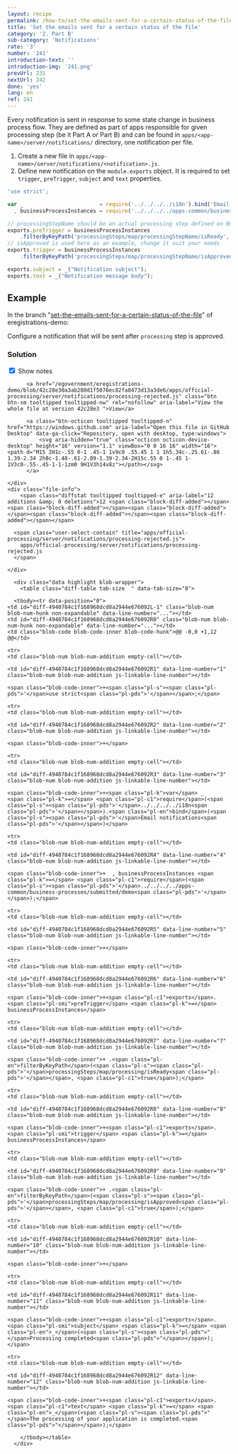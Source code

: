 ```yaml
---
layout: recipe
permalink: /how-to/set-the-emails-sent-for-a-certain-status-of-the-file/
title: 'Set the emails sent for a certain status of the file'
category: '2. Part B'
sub-category: 'Notifications'
rate: '3'
number: '241'
introduction-text: ''
introduction-img: '241.png'
prevUrl: 231
nextUrl: 242
done: 'yes'
lang: en
ref: 241
---
```


Every notification is sent in response to some state change in business process flow. They are defined as part of apps responsible for given processing step (be it Part A or Part B) and can be found in `apps/<app-name>/server/notifications/` directory, one notification per file.

1. Create a new file in `apps/<app-name>/server/notifications/<notification>.js`.
2. Define new notification on the `module.exports` object. It is required to set `trigger`, `preTrigger`, `subject` and `text` properties.

```javascript
'use strict';

var _                        = require('../../../../i18n').bind('Email notifications')
  , businessProcessInstances = require('../../../../apps-common/business-processes/submitted/your-service');

// processingStepName should be an actual processing step defined on BusinessProcessYourService
exports.preTrigger = businessProcessInstances
    .filterByKeyPath('processingSteps/map/processingStepName/isReady', true);
// isApproved is used here as an example, change it suit your needs
exports.trigger = businessProcessInstances
    .filterByKeyPath('processingSteps/map/processingStepName/isApproved', true);

exports.subject = _("Notification subject");
exports.text = _("Notification message body");
```

## Example

In the branch "[set-the-emails-sent-for-a-certain-status-of-the-file](https://github.com/egovernment/eregistrations-demo/tree/set-the-emails-sent-for-a-certain-status-of-the-file)" of eregistrations-demo:

Configure a notification that will be sent after `processing` step is approved.

### Solution

<div id="files" class="diff-view " onclick="window.open('https://github.com/egovernment/eregistrations-demo/compare/set-the-emails-sent-for-a-certain-status-of-the-file...set-the-emails-sent-for-a-certain-status-of-the-file-solution#files')">


<a name="diff-4940784c1f168968dcd8a2944e676092"></a>
<div id="diff-0" class="file js-details-container




             show-inline-notes
           ">
  <div class="file-header" data-path="apps/official-processing/server/notifications/processing-rejected.js">
    <div class="file-actions">
        <span class="show-file-notes">
          <label>
            <input checked="checked" class="js-toggle-file-notes" type="checkbox">
            Show notes
          </label>
        </span>

          <a href="/egovernment/eregistrations-demo/blob/42c28e30a3ab280d1f5076ec82fa8473d13a3de6/apps/official-processing/server/notifications/processing-rejected.js" class="btn btn-sm tooltipped tooltipped-nw" rel="nofollow" aria-label="View the whole file at version 42c28e3 ">View</a>

          <a class="btn-octicon tooltipped tooltipped-n" href="https://windows.github.com" aria-label="Open this file in GitHub Desktop" data-ga-click="Repository, open with desktop, type:windows">
              <svg aria-hidden="true" class="octicon octicon-device-desktop" height="16" version="1.1" viewBox="0 0 16 16" width="16"><path d="M15 2H1c-.55 0-1 .45-1 1v9c0 .55.45 1 1 1h5.34c-.25.61-.86 1.39-2.34 2h8c-1.48-.61-2.09-1.39-2.34-2H15c.55 0 1-.45 1-1V3c0-.55-.45-1-1-1zm0 9H1V3h14v8z"></path></svg>
          </a>

    </div>
    <div class="file-info">
        <span class="diffstat tooltipped tooltipped-e" aria-label="12 additions &amp; 0 deletions">12 <span class="block-diff-added"></span><span class="block-diff-added"></span><span class="block-diff-added"></span><span class="block-diff-added"></span><span class="block-diff-added"></span></span>

      <span class="user-select-contain" title="apps/official-processing/server/notifications/processing-rejected.js">
        apps/official-processing/server/notifications/processing-rejected.js
      </span>

    </div>
  </div>

      <div class="data highlight blob-wrapper">
        <table class="diff-table tab-size  " data-tab-size="8">

      <tbody><tr data-position="0">
    <td id="diff-4940784c1f168968dcd8a2944e676092L-1" class="blob-num blob-num-hunk non-expandable" data-line-number="..."></td>
    <td id="diff-4940784c1f168968dcd8a2944e676092R0" class="blob-num blob-num-hunk non-expandable" data-line-number="..."></td>
    <td class="blob-code blob-code-inner blob-code-hunk">@@ -0,0 +1,12 @@</td>
  </tr>

    <tr>
    <td class="blob-num blob-num-addition empty-cell"></td>

    <td id="diff-4940784c1f168968dcd8a2944e676092R1" data-line-number="1" class="blob-num blob-num-addition js-linkable-line-number"></td>

  <td class="blob-code blob-code-addition">

    <span class="blob-code-inner">+<span class="pl-s"><span class="pl-pds">'</span>use strict<span class="pl-pds">'</span></span>;</span>

  </td>
</tr>


    <tr>
    <td class="blob-num blob-num-addition empty-cell"></td>

    <td id="diff-4940784c1f168968dcd8a2944e676092R2" data-line-number="2" class="blob-num blob-num-addition js-linkable-line-number"></td>

  <td class="blob-code blob-code-addition">

    <span class="blob-code-inner">+</span>

  </td>
</tr>


    <tr>
    <td class="blob-num blob-num-addition empty-cell"></td>

    <td id="diff-4940784c1f168968dcd8a2944e676092R3" data-line-number="3" class="blob-num blob-num-addition js-linkable-line-number"></td>

  <td class="blob-code blob-code-addition">

    <span class="blob-code-inner">+<span class="pl-k">var</span> _                        <span class="pl-k">=</span> <span class="pl-c1">require</span>(<span class="pl-s"><span class="pl-pds">'</span>../../../../i18n<span class="pl-pds">'</span></span>).<span class="pl-en">bind</span>(<span class="pl-s"><span class="pl-pds">'</span>Email notifications<span class="pl-pds">'</span></span>)</span>

  </td>
</tr>


    <tr>
    <td class="blob-num blob-num-addition empty-cell"></td>

    <td id="diff-4940784c1f168968dcd8a2944e676092R4" data-line-number="4" class="blob-num blob-num-addition js-linkable-line-number"></td>

  <td class="blob-code blob-code-addition">

    <span class="blob-code-inner">+  , businessProcessInstances <span class="pl-k">=</span> <span class="pl-c1">require</span>(<span class="pl-s"><span class="pl-pds">'</span>../../../../apps-common/business-processes/submitted/demo<span class="pl-pds">'</span></span>);</span>

  </td>
</tr>


    <tr>
    <td class="blob-num blob-num-addition empty-cell"></td>

    <td id="diff-4940784c1f168968dcd8a2944e676092R5" data-line-number="5" class="blob-num blob-num-addition js-linkable-line-number"></td>

  <td class="blob-code blob-code-addition">

    <span class="blob-code-inner">+</span>

  </td>
</tr>


    <tr>
    <td class="blob-num blob-num-addition empty-cell"></td>

    <td id="diff-4940784c1f168968dcd8a2944e676092R6" data-line-number="6" class="blob-num blob-num-addition js-linkable-line-number"></td>

  <td class="blob-code blob-code-addition">

    <span class="blob-code-inner">+<span class="pl-c1">exports</span>.<span class="pl-smi">preTrigger</span> <span class="pl-k">=</span> businessProcessInstances</span>

  </td>
</tr>


    <tr>
    <td class="blob-num blob-num-addition empty-cell"></td>

    <td id="diff-4940784c1f168968dcd8a2944e676092R7" data-line-number="7" class="blob-num blob-num-addition js-linkable-line-number"></td>

  <td class="blob-code blob-code-addition">

    <span class="blob-code-inner">+ .<span class="pl-en">filterByKeyPath</span>(<span class="pl-s"><span class="pl-pds">'</span>processingSteps/map/processing/isReady<span class="pl-pds">'</span></span>, <span class="pl-c1">true</span>);</span>

  </td>
</tr>


    <tr>
    <td class="blob-num blob-num-addition empty-cell"></td>

    <td id="diff-4940784c1f168968dcd8a2944e676092R8" data-line-number="8" class="blob-num blob-num-addition js-linkable-line-number"></td>

  <td class="blob-code blob-code-addition">

    <span class="blob-code-inner">+<span class="pl-c1">exports</span>.<span class="pl-smi">trigger</span> <span class="pl-k">=</span> businessProcessInstances</span>

  </td>
</tr>


    <tr>
    <td class="blob-num blob-num-addition empty-cell"></td>

    <td id="diff-4940784c1f168968dcd8a2944e676092R9" data-line-number="9" class="blob-num blob-num-addition js-linkable-line-number"></td>

  <td class="blob-code blob-code-addition">

    <span class="blob-code-inner">+ .<span class="pl-en">filterByKeyPath</span>(<span class="pl-s"><span class="pl-pds">'</span>processingSteps/map/processing/isApproved<span class="pl-pds">'</span></span>, <span class="pl-c1">true</span>);</span>

  </td>
</tr>


    <tr>
    <td class="blob-num blob-num-addition empty-cell"></td>

    <td id="diff-4940784c1f168968dcd8a2944e676092R10" data-line-number="10" class="blob-num blob-num-addition js-linkable-line-number"></td>

  <td class="blob-code blob-code-addition">

    <span class="blob-code-inner">+</span>

  </td>
</tr>


    <tr>
    <td class="blob-num blob-num-addition empty-cell"></td>

    <td id="diff-4940784c1f168968dcd8a2944e676092R11" data-line-number="11" class="blob-num blob-num-addition js-linkable-line-number"></td>

  <td class="blob-code blob-code-addition">

    <span class="blob-code-inner">+<span class="pl-c1">exports</span>.<span class="pl-smi">subject</span> <span class="pl-k">=</span> <span class="pl-en">_</span>(<span class="pl-s"><span class="pl-pds">"</span>Processing completed<span class="pl-pds">"</span></span>);</span>

  </td>
</tr>


    <tr>
    <td class="blob-num blob-num-addition empty-cell"></td>

    <td id="diff-4940784c1f168968dcd8a2944e676092R12" data-line-number="12" class="blob-num blob-num-addition js-linkable-line-number"></td>

  <td class="blob-code blob-code-addition">

    <span class="blob-code-inner">+<span class="pl-c1">exports</span>.<span class="pl-c1">text</span> <span class="pl-k">=</span> <span class="pl-en">_</span>(<span class="pl-s"><span class="pl-pds">"</span>The processing of your application is completed.<span class="pl-pds">"</span></span>);</span>

  </td>
</tr>



        </tbody></table>
      </div>
</div>


</div>
